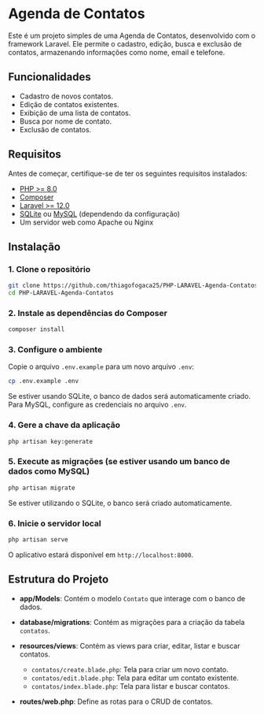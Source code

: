 # Agenda de Contatos

Este é um projeto simples de uma Agenda de Contatos, desenvolvido com o framework Laravel. Ele permite o cadastro, edição, busca e exclusão de contatos, armazenando informações como nome, email e telefone.

## Funcionalidades

- Cadastro de novos contatos.
- Edição de contatos existentes.
- Exibição de uma lista de contatos.
- Busca por nome de contato.
- Exclusão de contatos.

## Requisitos

Antes de começar, certifique-se de ter os seguintes requisitos instalados:

- [PHP >= 8.0](https://www.php.net/downloads.php)
- [Composer](https://getcomposer.org/)
- [Laravel >= 12.0](https://laravel.com/docs/12.x)
- [SQLite](https://www.sqlite.org/) ou [MySQL](https://www.mysql.com/) (dependendo da configuração)
- Um servidor web como Apache ou Nginx

## Instalação

### 1. Clone o repositório

```bash
git clone https://github.com/thiagofogaca25/PHP-LARAVEL-Agenda-Contatos.git
cd PHP-LARAVEL-Agenda-Contatos
````

### 2. Instale as dependências do Composer

```bash
composer install
```

### 3. Configure o ambiente

Copie o arquivo `.env.example` para um novo arquivo `.env`:

```bash
cp .env.example .env
```

Se estiver usando SQLite, o banco de dados será automaticamente criado. Para MySQL, configure as credenciais no arquivo `.env`.

### 4. Gere a chave da aplicação

```bash
php artisan key:generate
```

### 5. Execute as migrações (se estiver usando um banco de dados como MySQL)

```bash
php artisan migrate
```

Se estiver utilizando o SQLite, o banco será criado automaticamente.

### 6. Inicie o servidor local

```bash
php artisan serve
```

O aplicativo estará disponível em `http://localhost:8000`.

## Estrutura do Projeto

* **app/Models**: Contém o modelo `Contato` que interage com o banco de dados.
* **database/migrations**: Contém as migrações para a criação da tabela `contatos`.
* **resources/views**: Contém as views para criar, editar, listar e buscar contatos.

  * `contatos/create.blade.php`: Tela para criar um novo contato.
  * `contatos/edit.blade.php`: Tela para editar um contato existente.
  * `contatos/index.blade.php`: Tela para listar e buscar contatos.
* **routes/web.php**: Define as rotas para o CRUD de contatos.